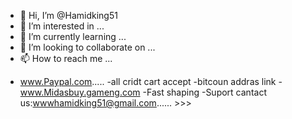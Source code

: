 - 👋 Hi, I’m @Hamidking51
- 👀 I’m interested in ...
- 🌱 I’m currently learning ...
- 💞️ I’m looking to collaborate on ...
- 📫 How to reach me ...

<!---
Hamidking51/Hamidking51 is a ✨ special ✨ repository because its `README.md` (this file) appears on your GitHub profile.
You can click the Preview link to take a look at your changes.
--->
- www.Paypal.com.....
-all cridt cart accept
-bitcoun addras link
-www.Midasbuy.gameng.com
-Fast shaping
-Suport cantact us:wwwhamidking51@gmail.com...... >>>
